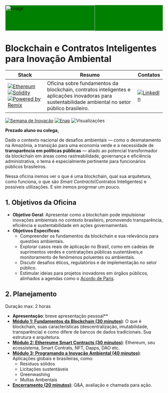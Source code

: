 
<div style="background:green;"><img width="287" height="82" alt="image"  src="https://github.com/user-attachments/assets/b07de881-e527-42c1-9a4a-8e90b634a796" />   </div>

# Blockchain e Contratos Inteligentes para Inovação Ambiental

| Stack | Resumo | Contatos |
|-------|--------| --------  |
| [![Ethereum](https://img.shields.io/badge/Ethereum-Visit%20Site-3C3C3D?style=flat-square&logo=ethereum&logoColor=white)](https://ethereum.org/pt-br/) [![Solidity](https://img.shields.io/badge/Solidity-Blockchain%20Smart%20Contracts-363636?style=flat-square&logo=solidity&logoColor=white)](https://docs.soliditylang.org/) [![Powered by Remix](https://img.shields.io/badge/Powered_by-Remix_IDE-2E2E2E?style=flat-square&logo=ethereum&logoColor=white)](https://remix.ethereum.org/) | Oficina sobre fundamentos da blockchain, contratos inteligentes e aplicações inovadoras para sustentabilidade ambiental no setor público brasileiro. | [![LinkedIn](https://img.shields.io/badge/LinkedIn-Cláudio%20Ulisse-0077B5?style=for-the-badge&logo=linkedin&logoColor=white)](https://br.linkedin.com/in/claudioulisse)

[![Semana de Inovação](https://img.shields.io/badge/Semana%20de%20Inovação-ENAP-FF6B35?style=flat-square&logo=book-open&logoColor=FF6B35)](https://semanadeinovacao.enap.gov.br/)
[![Enap](https://img.shields.io/badge/Enap-Portal%20Oficial-024248?style=flat-square&logo=book-open&logoColor=white)](https://www.enap.gov.br/)
![Visualizações](https://komarev.com/ghpvc/?username=claulis&label=Visualiza%C3%A7%C3%B5es&color=blue&style=flat-square)

**Prezado aluno ou colega,**

Dado o contexto nacional de desafios ambientais — como o desmatamento na Amazônia, a transição para uma economia verde e a necessidade de **transparência em políticas públicas** — aliado ao potencial transformador da blockchain em áreas como rastreabilidade, governança e eficiência administrativa, o tema é especialmente pertinente para funcionários públicos brasileiros.

Nessa oficina iremos ver o que é uma blockchain, qual sua arquitetura, como funciona, o que são *Smart Contracts*(Contratos Inteligentes) e possíveis utilizações. E sim iremos progrmar um pouco.

## 1. **Objetivos da Oficina**

- **Objetivo Geral**: Apresentar como a blockchain pode impulsionar inovações ambientais no contexto brasileiro, promovendo transparência, eficiência e sustentabilidade em ações governamentais.
- **Objetivos Específicos**:
  - Compreender os fundamentos da blockchain e sua relevância para questões ambientais.
  - Explorar casos reais de aplicação no Brasil, como em cadeias de suprimentos verdes e contratações públicas sustentáveis,e monitoramento de fenômenos poluentes ou ambientais.
  - Discutir desafios éticos, regulatórios e de implementação no setor público.
  - Estimular ideias para projetos inovadores em órgãos públicos, alinhados a agendas como o [Acordo de Paris](https://brasil.un.org/pt-br/88191-acordo-de-paris-sobre-o-clima).

## 2. **Planejamento**

Duração max: 2 horas

- **Apresentação**: breve apresentação pessoal**
- [**Módulo 1: Fundamentos da Blockchain (30 minutos)**](/blockchain_geral.md): O que é blockchain, suas características (descentralização, imutabilidade, transparência) e como difere de bancos de dados tradicionais. Sua estrutura e arquitetura.
- [**Módulo 2: Ethereume Smart Contracts (30 minutos)**](/ethereum.md): Ethereum, seu ecossistema, Smart Contrats, NFT, Dapps, DAO etc.
- [**Módulo 3: Programando a Inovação Ambiental (40 minutos)**](SmartContracts_Ambiente.md): Aplicações globais e brasileiras, como:
  - Residuos sólidos
  - Licitações sustentáveis
  - Greenwashing
  - Multas Ambentais
- [**Encerramento (20 minutos)**](https://forms.gle/GB3KzefuQH36DoLW9): Q&A, avaliação e chamada para ação.

